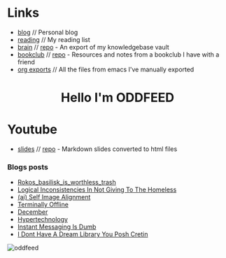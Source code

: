 # Links
- [blog](https://oddfeed.github.io/blog/) // Personal blog
- [reading](https://oddfeed.github.io/org-exports/reading.html) // My reading list
- [brain](https://oddfeed.github.io/brain/index.html) // [repo](https://github.com/oddfeed/brain) - An export of my knowledgebase vault
- [bookclub](https://oddfeed.github.io/bookclub/) // [repo](https://github.com/oddfeed/bookclub) - Resources and notes from a bookclub I have with a friend
- [org exports](https://oddfeed.github.io/org-exports/index.html) // All the files from emacs I've manually exported

<h1 align="center">Hello I'm ODDFEED</h1>

# Youtube
- [slides](https://oddfeed.github.io/slides/) // [repo](https://github.com/oddfeed/slides) - Markdown slides converted to html files 

### Blogs posts
<!-- BLOG-POST-LIST:START -->
- [Rokos_basilisk_is_worthless_trash](https://oddfeed.github.io/blog/rokos_basilisk_is_worthless_trash/)
- [Logical Inconsistencies In Not Giving To The Homeless](https://oddfeed.github.io/blog/Logical-inconsistencies-in-not-giving-to-the-homeless/)
- [&lpar;ai&rpar; Self Image Alignment](https://oddfeed.github.io/blog/(AI)-self-image-alignment/)
- [Terminally Offline](https://oddfeed.github.io/blog/Terminally-offline/)
- [December](https://oddfeed.github.io/blog/December/)
- [Hypertechnology](https://oddfeed.github.io/blog/hypertechnology/)
- [Instant Messaging Is Dumb](https://oddfeed.github.io/blog/Instant-messaging-is-dumb/)
- [I Dont Have A Dream Library You Posh Cretin](https://oddfeed.github.io/blog/I-dont-have-a-dream-library-you-posh-cretin/)
<!-- BLOG-POST-LIST:END -->

<p><img align="center" src="https://github-readme-streak-stats.herokuapp.com/?user=oddfeed&hide_border=true&mode=weekly&card_width=850" alt="oddfeed" /></p>
<!-- <p><img align="center" src="https://github-readme-stats.vercel.app/api/top-langs?username=oddfeed&show_icons=true&locale=en&layout=compact" alt="oddfeed" /></p> -->
